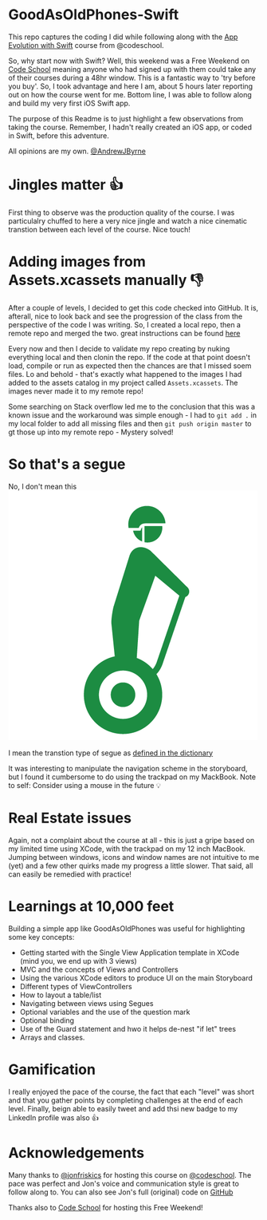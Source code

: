 # GoodAsOldPhones-Swift
This repo captures the coding I did while following along with the [App Evolution with Swift](https://www.codeschool.com/courses/app-evolution-with-swift) course from @codeschool. 

So, why start now with Swift? Well, this weekend was a Free Weekend on [Code School](https://www.codeschool.com) meaning anyone who had signed up with them could take any of their courses during a 48hr window. This is a fantastic way to 'try before you buy'. So, I took advantage and here I am, about 5 hours later reporting out on how the course went for me. Bottom line, I was able to follow along and build my very first iOS Swift app. 

The purpose of this Readme is to just highlight a few observations from taking the course. Remember, I hadn't really created an iOS app, or coded in Swift, before this adventure. 

All opinions are my own. [@AndrewJByrne](https://twitter.com/andrewjbyrne)

# Jingles matter :+1:
First thing to observe was the production quality of the course. I was particulalry chuffed to here a very nice jingle and watch a nice cinematic transtion between each level of the course. Nice touch!

# Adding images from Assets.xcassets manually :thumbsdown:
After a couple of levels, I decided to get this code checked into GitHub. It is, afterall, nice to look back and see the progression of the class from the perspective of the code I was writing. So, I created a local repo, then a remote repo and merged the two. great instructions can be found [here](https://help.github.com/articles/adding-an-existing-project-to-github-using-the-command-line/)

Every now and then I decide to validate my repo creating by nuking everything local and then clonin the repo. If the code at that point doesn't load, compile or run as expected then the chances are that I missed soem files. Lo and behold - that's exactly what happened to the images I had added to the assets catalog in my project called `Assets.xcassets`. The images never made it to my remote repo! 

Some searching on Stack overflow led me to the conclusion that this was a known issue and the workaround was simple enough - I had to `git add .` in my local folder to add all missing files and then `git push origin master` to gt those up into my remote repo - Mystery solved!

# So that's a segue
No, I don't mean this  ![The other Segway](https://raw.githubusercontent.com/AndrewJByrne/assets/master/i/general/segway.png)

I mean the transtion type of segue as [defined in the dictionary](http://www.merriam-webster.com/dictionary/segue)

It was interesting to manipulate the navigation scheme in the storyboard, but I found it cumbersome to do using the trackpad on my MackBook. Note to self: Consider using a mouse in the future :bulb:

# Real Estate issues

Again, not a complaint about the course at all - this is just a gripe based on my limited time using XCode, with the trackpad on my 12 inch MacBook. Jumping between windows, icons and window names are not intuitive to me (yet) and a few other quirks made my progress a little slower. That said, all can easily be remedied with practice! 

# Learnings at 10,000 feet
Building a simple app like GoodAsOldPhones was useful for highlighting some key concepts:
* Getting started with the Single View Application template in XCode (mind you, we end up with 3 views)
* MVC and the concepts of Views and Controllers
* Using the various XCode editors to produce UI on the main Storyboard
* Different types of ViewControllers
* How to layout a table/list
* Navigating between views using Segues
* Optional variables and the use of the question mark
* Optional binding
* Use of the Guard statement and hwo it helps de-nest "if let" trees
* Arrays and classes. 

# Gamification
I really enjoyed the pace of the course, the fact that each "level" was short and that you gather points by completing challenges at the end of each level. Finally, beign able to easily tweet and add thsi new badge to my LinkedIn profile was also  :+1:

# Acknowledgements

Many thanks to [@jonfriskics](https://twitter.com/jonfriskics) for hosting this course on [@codeschool](https://twitter.com/codeschool). The pace was perfect and Jon's voice and communication style is great to follow along to. You can also see Jon's full (original) code on [GitHub](https://github.com/codeschool/AppEvolutionWithSwiftDemo)

Thanks also to [Code School](https://www.codeschool.com) for hosting this Free Weekend! 